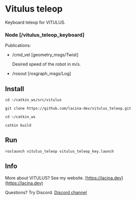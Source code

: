 # Vitulus teleop
 Keyboard teleop for VITULUS.

### Node [/vitulus_teleop_keyboard]

Publications: 
 * /cmd_vel [geometry_msgs/Twist]

   Desired speed of the robot in m/s.

 * /rosout [rosgraph_msgs/Log]

## Install

`cd ~/catkin_ws/src/vitulus`

`git clone https://github.com/lacina-dev/vitulus_teleop.git`

`cd ~/catkin_ws`

`catkin build`

## Run

`roslaunch vitulus_teleop vitulus_teleop_key.launch`

## Info

 More about VITULUS? See my website.
 [https://lacina.dev](https://lacina.dev)

 Questions? Try Discord.
 [Discord channel](https://discord.gg/YqeNV5hEVN)